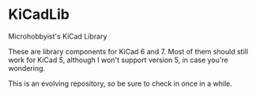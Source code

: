 # KiCadLib
 Microhobbyist's KiCad Library

These are library components for KiCad 6 and 7. Most of them should still work for KiCad 5, although I won't support version 5, in case you're wondering.

This is an evolving repository, so be sure to check in once in a while.
